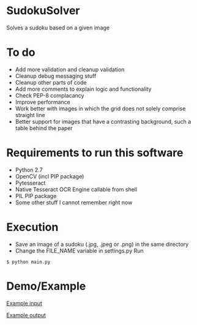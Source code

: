 # SudokuSolver
Solves a sudoku based on a given image

# To do
- Add more validation and cleanup validation
- Cleanup debug messaging stuff
- Cleanup other parts of code
- Add more comments to explain logic and functionality
- Check PEP-8 complacancy
- Improve performance
- Work better with images in which the grid does not solely comprise straight line
- Better support for images that have a contrasting background, such a table behind the paper

# Requirements to run this software
- Python 2.7
- OpenCV (incl PIP package)
- Pytesseract
- Native Tesseract OCR Engine callable from shell
- PIL PIP package
- Some other stuff I cannot remember right now

# Execution
- Save an image of a sudoku (.jpg, .jpeg or .png) in the same directory
- Change the FILE_NAME variable in settings.py
Run
```
$ python main.py
```

# Demo/Example
[Example input](http://i.imgur.com/KWsnQtA.jpg)

[Example output](http://i.imgur.com/uQLvG1R.png)

